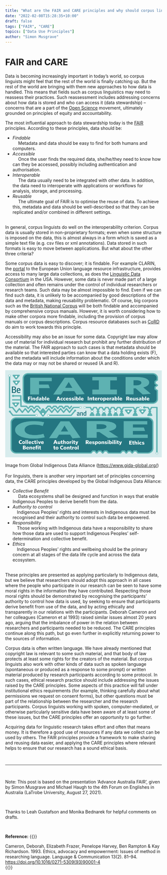 ```yaml
---
title: "What are the FAIR and CARE principles and why should corpus linguists know about them?"
date: "2022-02-08T15:28:35+10:00"
draft: false
tags: ["FAIR", "CARE"]
topics: ["Data Use Principles"]
author: "Simon Musgrave"
---
```


# FAIR and CARE

Data is becoming increasingly important in today’s world, so corpus linguists might feel that the rest of the world is finally catching up. But the rest of the world are bringing with them new approaches to how data is handled. This means that fields such as corpus linguistics may need to reassess their practices. Such reassessment includes addressing concerns about how data is stored and who can access it (data stewardship) – concerns that are a part of the [Open Science](https://en.wikipedia.org/wiki/Open_science) movement, ultimately grounded on principles of equity and accountability.

The most influential approach to data stewardship today is the [FAIR](https://www.go-fair.org/) principles.
According to these principles, data should be:

- _Findable_
  <br />
  &emsp; Metadata and data should be easy to find for both humans and computers.
- _Accessible_
  <br />
  &emsp; Once the user finds the required data, she/he/they need to know how can they be accessed, possibly including authentication and authorisation.
- _Interoperable_
  <br />
  &emsp; The data usually need to be integrated with other data. In addition, the data need to interoperate with applications or workflows for analysis, storage, and processing.
- _Reusable_
  <br />
  &emsp; The ultimate goal of FAIR is to optimise the reuse of data. To achieve this, metadata and data should be well-described so that they can be replicated and/or combined in different settings.
  <br /><br />

In general, corpus linguists do well on the interoperability criterion. Corpus data is usually stored in non-proprietary formats; even when some structure is imposed on the data, this is almost always in a form which is saved as a simple text file (e.g. csv files or xml annotations). Data stored in such formats is easy to move between applications. But what about the other three criteria?

Some corpus data is easy to discover; it is findable. For example CLARIN, the [portal](https://www.clarin.eu/content/data) to the European Union language resource infrastructure, provides access to many large data collections, as does the [Linguistic Data Consortium](https://www.ldc.upenn.edu/) in the USA. However, some data is never made part of a large collection and often remains under the control of individual researchers or research teams. Such data may be almost impossible to find. Even if we can find such data, it is unlikely to be accompanied by good descriptions of the data and metadata, making reusability problematic. Of course, big corpora such as the [British National Corpus](http://www.natcorp.ox.ac.uk/) will be both findable and accompanied by comprehensive corpus manuals. However, it is worth considering how to make other corpora more findable, including the provision of corpus manuals or corpus descriptions. Corpus resource databases such as [CoRD](https://varieng.helsinki.fi/CoRD/) do aim to work towards this principle.

Accessibility may also be an issue for some data. Copyright law may allow use of material for individual research but prohibit any further distribution of the material. The FAIR approach to such cases is that metadata should be available so that interested parties can know that a data holding exists (F), and the metadata will include information about the conditions under which the data may or may not be shared or reused (A and R).

![FAIR and CARE principles](fair-care.png)

Image from Global Indigenous Data Alliance (https://www.gida-global.org/)
<br /><br />
For linguists, there is another very important set of principles concerning data, the CARE principles developed by the Global Indigenous Data Alliance:
<br />

- _Collective Benefit_
  <br />
  &emsp; Data ecosystems shall be designed and function in ways that enable Indigenous Peoples to derive benefit from the data.
  <br />
- _Authority to control_
  <br />
  &emsp;Indigenous Peoples’ rights and interests in Indigenous data must be recognised and their authority to control such data be empowered.
  <br />
- _Responsibility_
  <br />
  &emsp;Those working with Indigenous data have a responsibility to share how those data are used to support Indigenous Peoples’ self-determination and collective benefit.
  <br />
- _Ethics_
  <br />
  &emsp;Indigenous Peoples’ rights and wellbeing should be the primary concern at all stages of the data life cycle and across the data ecosystem.

<br />
These principles are presented as applying particularly to Indigenous data, but we believe that researchers should adopt this approach in all cases where the people who participate in our research can be seen to have some moral rights in the information they have contributed. Respecting those moral rights should be demonstrated by recognising the participants’ authority to control how data is used, by seeking to ensure that participants derive benefit from use of the data, and by acting ethically and transparently in our relations with the participants. Deborah Cameron and her colleagues (Cameron et al 1993) raised similar issues almost 20 years ago, arguing that the imbalance of power in the relation between researchers and participants needed to be reduced. The CARE principles continue along this path, but go even further in explicitly returning power to the sources of information.

Corpus data is often written language. We have already mentioned that copyright law is relevant to some such material, and that body of law protects at least some rights for the creators of the material. But corpus linguists also work with other kinds of data such as spoken language (spontaneous or produced as a response to some prompt) or written material produced by research participants according to some protocol. In such cases, ethical research practice should include addressing the issues raised by the CARE principles. Some aspects of this practice will fall under institutional ethics requirements (for example, thinking carefully about what permissions we request on consent forms), but other questions must be part of the relationship between the researcher and the research participants. Corpus linguists working with spoken, computer-mediated, or otherwise particularly sensitive data have been aware of at least some of these issues, but the CARE principles offer an opportunity to go further.

Acquiring data for linguistic research takes effort and often that means money. It is therefore a good use of resources if any data we collect can be used by others. The FAIR principles provide a framework to make sharing and reusing data easier, and applying the CARE principles where relevant helps to ensure that our research has a sound ethical basis.

<br />
<hr />
<br />

Note: This post is based on the presentation ‘Advance Australia FAIR’, given by Simon Musgrave and Michael Haugh to the 4th Forum on Englishes in Australia (LaTrobe University, August 27, 2021).

<br />

Thanks to Leah Gustafson and Monika Bednarek for helpful comments on drafts.

<br />

**Reference:**
{{<raw>}}
<br />

<div class="reference">Cameron, Deborah, Elizabeth Frazer, Penelope Harvey, Ben Rampton & Kay Richardson. 1993. Ethics, advocacy and empowerment: Issues of method in researching language. Language & Communication 13(2). 81–94. <a href="https://doi.org/10.1016/0271-5309(93)90001-4" target="_blank">https://doi.org/10.1016/0271-5309(93)90001-4</a></div>
{{</raw>}}
